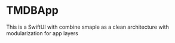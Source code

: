 # TMDBApp

This is a SwiftUI with combine smaple as a clean architecture with modularization for app layers
